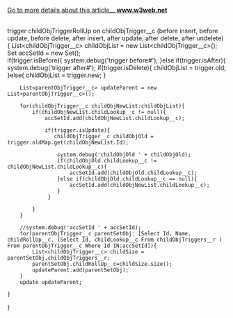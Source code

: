 <a href="https://www.w3web.net/roll-up-summary-trigger-on-custom-object/">Go to more details about this article__  <b style="color:#ff0000;">www.w3web.net</b></a><br/><br/>

trigger childObjTriggerRollUp on childObjTrigger__c (before insert, before update, before delete, after insert, after update, after delete, after undelete) {
    List<childObjTrigger__c> childObjList = new List<childObjTrigger__c>();
   Set<Id> accSetId = new Set<Id>();  
    if(trigger.isBefore){
        system.debug('trigger before#');
    }else if(trigger.isAfter){
       system.debug('trigger after#');
        if(trigger.isDelete){
           childObjList = trigger.old;            
        }else{
            childObjList = trigger.new;
        }
        
        
        
        List<parentObjTrigger__c> updateParent = new List<parentObjTrigger__c>();
        
        for(childObjTrigger__c childObjNewList:childObjList){
            if(childObjNewList.childLookup__c != null){
                accSetId.add(childObjNewList.childLookup__c);
                
                if(trigger.isUpdate){
                   childObjTrigger__c childObjOld = trigger.oldMap.get(childObjNewList.Id);
                  
                    system.debug('childObjOld ' + childObjOld);
                    if(childObjOld.childLookup__c != childObjNewList.childLookup__c){
                        accSetId.add(childObjOld.childLookup__c);
                    }else if(childObjOld.childLookup__c == null){
                        accSetId.add(childObjNewList.childLookup__c);
                    }
                 }
                
            }           
        }
        
        //system.debug('accSetId ' + accSetId); 
        for(parentObjTrigger__c parentSetObj: [Select Id, Name, childRollUp__c, (Select Id, childLookup__c From childObjTriggers__r ) From parentObjTrigger__c Where Id IN:accSetId]){
            List<childObjTrigger__c> childSize = parentSetObj.childObjTriggers__r;
            parentSetObj.childRollUp__c=childSize.size();
            updateParent.add(parentSetObj);
        }
        update updateParent;
        
    }
    
}
